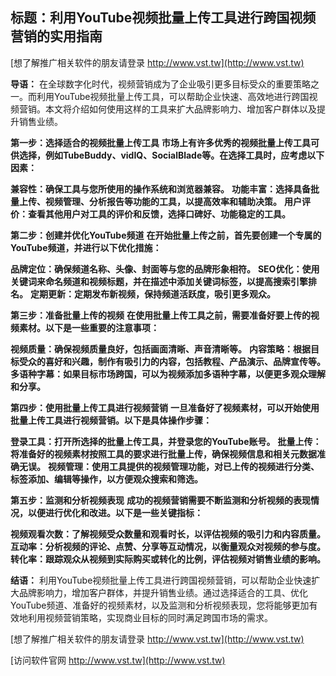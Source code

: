 ## **标题：利用YouTube视频批量上传工具进行跨国视频营销的实用指南**

[想了解推广相关软件的朋友请登录 http://www.vst.tw](http://www.vst.tw)

**导语：**
在全球数字化时代，视频营销成为了企业吸引更多目标受众的重要策略之一。而利用YouTube视频批量上传工具，可以帮助企业快速、高效地进行跨国视频营销。本文将介绍如何使用这样的工具来扩大品牌影响力、增加客户群体以及提升销售业绩。

**第一步：选择适合的视频批量上传工具**
**市场上有许多优秀的视频批量上传工具可供选择，例如TubeBuddy、vidIQ、SocialBlade等。在选择工具时，应考虑以下因素：**

**兼容性：确保工具与您所使用的操作系统和浏览器兼容。**
**功能丰富：选择具备批量上传、视频管理、分析报告等功能的工具，以提高效率和辅助决策。**
**用户评价：查看其他用户对工具的评价和反馈，选择口碑好、功能稳定的工具。**

**第二步：创建并优化YouTube频道**
**在开始批量上传之前，首先要创建一个专属的YouTube频道，并进行以下优化措施：**

**品牌定位：确保频道名称、头像、封面等与您的品牌形象相符。**
**SEO优化：使用关键词来命名频道和视频标题，并在描述中添加关键词标签，以提高搜索引擎排名。**
**定期更新：定期发布新视频，保持频道活跃度，吸引更多观众。**

**第三步：准备批量上传的视频**
**在使用批量上传工具之前，需要准备好要上传的视频素材。以下是一些重要的注意事项：**

**视频质量：确保视频质量良好，包括画面清晰、声音清晰等。**
**内容策略：根据目标受众的喜好和兴趣，制作有吸引力的内容，包括教程、产品演示、品牌宣传等。**
**多语种字幕：如果目标市场跨国，可以为视频添加多语种字幕，以便更多观众理解和分享。**

**第四步：使用批量上传工具进行视频营销**
**一旦准备好了视频素材，可以开始使用批量上传工具进行视频营销。以下是具体操作步骤：**

**登录工具：打开所选择的批量上传工具，并登录您的YouTube账号。**
**批量上传：将准备好的视频素材按照工具的要求进行批量上传，确保视频信息和相关元数据准确无误。**
**视频管理：使用工具提供的视频管理功能，对已上传的视频进行分类、标签添加、编辑等操作，以方便观众搜索和筛选。**

**第五步：监测和分析视频表现**
**成功的视频营销需要不断监测和分析视频的表现情况，以便进行优化和改进。以下是一些关键指标：**

**视频观看次数：了解视频受众数量和观看时长，以评估视频的吸引力和内容质量。**
**互动率：分析视频的评论、点赞、分享等互动情况，以衡量观众对视频的参与度。**
**转化率：跟踪观众从视频到实际购买或转化的比例，评估视频对销售业绩的影响。**

**结语：**
利用YouTube视频批量上传工具进行跨国视频营销，可以帮助企业快速扩大品牌影响力，增加客户群体，并提升销售业绩。通过选择适合的工具、优化YouTube频道、准备好的视频素材，以及监测和分析视频表现，您将能够更加有效地利用视频营销策略，实现商业目标的同时满足跨国市场的需求。

[想了解推广相关软件的朋友请登录 http://www.vst.tw](http://www.vst.tw)


[访问软件官网 http://www.vst.tw](http://www.vst.tw)
